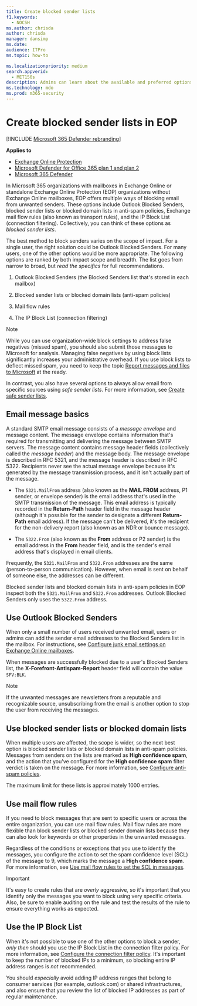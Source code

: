 ```yaml
---
title: Create blocked sender lists
f1.keywords: 
  - NOCSH
ms.author: chrisda
author: chrisda
manager: dansimp
ms.date: 
audience: ITPro
ms.topic: how-to

ms.localizationpriority: medium
search.appverid: 
  - MET150s
description: Admins can learn about the available and preferred options to block inbound messages in Exchange Online Protection (EOP).
ms.technology: mdo
ms.prod: m365-security
---
```


# Create blocked sender lists in EOP

[!INCLUDE [Microsoft 365 Defender rebranding](../includes/microsoft-defender-for-office.md)]

**Applies to**
- [Exchange Online Protection](exchange-online-protection-overview.md)
- [Microsoft Defender for Office 365 plan 1 and plan 2](defender-for-office-365.md)
- [Microsoft 365 Defender](../defender/microsoft-365-defender.md)

In Microsoft 365 organizations with mailboxes in Exchange Online or standalone Exchange Online Protection (EOP) organizations without Exchange Online mailboxes, EOP offers multiple ways of blocking email from unwanted senders. These options include Outlook Blocked Senders, blocked sender lists or blocked domain lists in anti-spam policies, Exchange mail flow rules (also known as transport rules), and the IP Block List (connection filtering). Collectively, you can think of these options as _blocked sender lists_.

The best method to block senders varies on the scope of impact. For a single user, the right solution could be Outlook Blocked Senders. For many users, one of the other options would be more appropriate. The following options are ranked by both impact scope and breadth. The list goes from narrow to broad, but *read the specifics* for full recommendations.

1. Outlook Blocked Senders (the Blocked Senders list that's stored in each mailbox)

2. Blocked sender lists or blocked domain lists (anti-spam policies)

3. Mail flow rules

4. The IP Block List (connection filtering)

> [!NOTE]
> While you can use organization-wide block settings to address false negatives (missed spam), you should also submit those messages to Microsoft for analysis. Managing false negatives by using block lists significantly increases your administrative overhead. If you use block lists to deflect missed spam, you need to keep the topic [Report messages and files to Microsoft](report-junk-email-messages-to-microsoft.md) at the ready.

In contrast, you also have several options to always allow email from specific sources using _safe sender lists_. For more information, see [Create safe sender lists](create-safe-sender-lists-in-office-365.md).

## Email message basics

A standard SMTP email message consists of a *message envelope* and message content. The message envelope contains information that's required for transmitting and delivering the message between SMTP servers. The message content contains message header fields (collectively called the *message header*) and the message body. The message envelope is described in RFC 5321, and the message header is described in RFC 5322. Recipients never see the actual message envelope because it's generated by the message transmission process, and it isn't actually part of the message.

- The `5321.MailFrom` address (also known as the **MAIL FROM** address, P1 sender, or envelope sender) is the email address that's used in the SMTP transmission of the message. This email address is typically recorded in the **Return-Path** header field in the message header (although it's possible for the sender to designate a different **Return-Path** email address). If the message can't be delivered, it's the recipient for the non-delivery report (also known as an NDR or bounce message).

- The `5322.From` (also known as the **From** address or P2 sender) is the email address in the **From** header field, and is the sender's email address that's displayed in email clients.

Frequently, the `5321.MailFrom` and `5322.From` addresses are the same (person-to-person communication). However, when email is sent on behalf of someone else, the addresses can be different.

Blocked sender lists and blocked domain lists in anti-spam policies in EOP inspect both the `5321.MailFrom` and `5322.From` addresses. Outlook Blocked Senders only uses the `5322.From` address.

## Use Outlook Blocked Senders

When only a small number of users received unwanted email, users or admins can add the sender email addresses to the Blocked Senders list in the mailbox. For instructions, see [Configure junk email settings on Exchange Online mailboxes](configure-junk-email-settings-on-exo-mailboxes.md).

When messages are successfully blocked due to a user's Blocked Senders list, the **X-Forefront-Antispam-Report** header field will contain the value `SFV:BLK`.

> [!NOTE]
> If the unwanted messages are newsletters from a reputable and recognizable source, unsubscribing from the email is another option to stop the user from receiving the messages.

## Use blocked sender lists or blocked domain lists

When multiple users are affected, the scope is wider, so the next best option is blocked sender lists or blocked domain lists in anti-spam policies. Messages from senders on the lists are marked as **High confidence spam**, and the action that you've configured for the **High confidence spam** filter verdict is taken on the message. For more information, see [Configure anti-spam policies](configure-your-spam-filter-policies.md).

The maximum limit for these lists is approximately 1000 entries.

## Use mail flow rules

If you need to block messages that are sent to specific users or across the entire organization, you can use mail flow rules. Mail flow rules are more flexible than block sender lists or blocked sender domain lists because they can also look for keywords or other properties in the unwanted messages.

Regardless of the conditions or exceptions that you use to identify the messages, you configure the action to set the spam confidence level (SCL) of the message to 9, which marks the message a **High confidence spam**. For more information, see [Use mail flow rules to set the SCL in messages](/exchange/security-and-compliance/mail-flow-rules/use-rules-to-set-scl).

> [!IMPORTANT]
> It's easy to create rules that are *overly* aggressive, so it's important that you identify only the messages you want to block using very specific criteria. Also, be sure to enable auditing on the rule and test the results of the rule to ensure everything works as expected.

## Use the IP Block List

When it's not possible to use one of the other options to block a sender, *only then* should you use the IP Block List in the connection filter policy. For more information, see [Configure the connection filter policy](configure-the-connection-filter-policy.md). It's important to keep the number of blocked IPs to a minimum, so blocking entire IP address ranges is *not* recommended.

You should *especially* avoid adding IP address ranges that belong to consumer services (for example, outlook.com) or shared infrastructures, and also ensure that you review the list of blocked IP addresses as part of regular maintenance.
